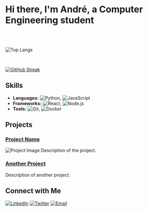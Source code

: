 # Hi there, I'm André, a Computer Engineering student

<br/>
<br/>

![Top Langs](https://github-readme-stats.vercel.app/api/top-langs/?username=AndreBBM&theme=tokyonight)

<br/>

[![GitHub Streak](https://github-readme-streak-stats.herokuapp.com?user=AndreBBM&theme=tokyonight)](https://git.io/streak-stats)


## Skills

- **Languages:** ![Python](https://img.shields.io/badge/-Python-3776AB?style=flat&logo=python&logoColor=white), ![JavaScript](https://img.shields.io/badge/-JavaScript-F7DF1E?style=flat&logo=javascript&logoColor=black)
- **Frameworks:** ![React](https://img.shields.io/badge/-React-61DAFB?style=flat&logo=react&logoColor=black), ![Node.js](https://img.shields.io/badge/-Node.js-339933?style=flat&logo=node.js&logoColor=white)
- **Tools:** ![Git](https://img.shields.io/badge/-Git-F05032?style=flat&logo=git&logoColor=white), ![Docker](https://img.shields.io/badge/-Docker-2496ED?style=flat&logo=docker&logoColor=white)

## Projects

### [Project Name](project-link)
![Project Image](https://your-image-url.com/project.png)
Description of the project.

### [Another Project](another-project-link)
Description of another project.


## Connect with Me

[![LinkedIn](https://img.shields.io/badge/-LinkedIn-0077B5?style=flat&logo=LinkedIn&logoColor=white)](https://linkedin.com/in/yourprofile)
[![Twitter](https://img.shields.io/badge/-Twitter-1DA1F2?style=flat&logo=Twitter&logoColor=white)](https://twitter.com/yourprofile)
[![Email](https://img.shields.io/badge/-Email-D14836?style=flat&logo=Gmail&logoColor=white)](mailto:youremail@example.com)

<!--
**AndreBBM/AndreBBM** is a ✨ _special_ ✨ repository because its `README.md` (this file) appears on your GitHub profile.

Here are some ideas to get you started:

- 🔭 I’m currently working on ...
- 🌱 I’m currently learning ...
- 👯 I’m looking to collaborate on ...
- 🤔 I’m looking for help with ...
- 💬 Ask me about ...
- 📫 How to reach me: ...
- 😄 Pronouns: ...
- ⚡ Fun fact: ...
-->
